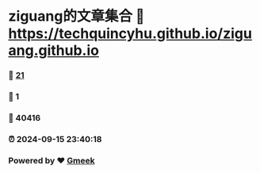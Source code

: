 # ziguang的文章集合 :link: https://techquincyhu.github.io/ziguang.github.io 
### :page_facing_up: [21](https://techquincyhu.github.io/ziguang.github.io/tag.html) 
### :speech_balloon: 1 
### :hibiscus: 40416 
### :alarm_clock: 2024-09-15 23:40:18 
### Powered by :heart: [Gmeek](https://github.com/Meekdai/Gmeek)

